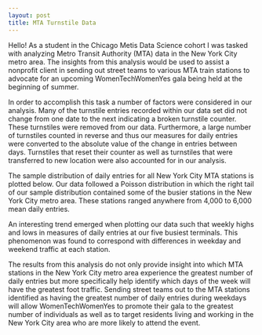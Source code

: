 ```yaml
---
layout: post
title: MTA Turnstile Data
---
```


Hello! As a student in the Chicago Metis Data Science cohort I was tasked with analyzing Metro Transit Authority (MTA) data in the New York City metro area. The insights from this analysis would be used to assist a nonprofit client in sending out street teams to various MTA train stations to advocate for an upcoming WomenTechWomenYes gala being held at the beginning of summer.

In order to accomplish this task a number of factors were considered in our analysis. Many of the turnstile entries recorded within our data set did not change from one date to the next indicating a broken turnstile counter. These turnstiles were removed from our data. Furthermore, a large number of turnstiles counted in reverse and thus our measures for daily entries were converted to the absolute value of the change in entries between days. Turnstiles that reset their counter as well as turnstiles that were transferred to new location were also accounted for in our analysis.

The sample distribution of daily entries for all New York City MTA stations is plotted below. Our data followed a Poisson distribution in which the right tail of our sample distribution contained some of the busier stations in the New York City metro area. These stations ranged anywhere from 4,000 to 6,000 mean daily entries.

An interesting trend emerged when plotting our data such that weekly highs and lows in measures of daily entries at our five busiest terminals. This phenomenon was found to correspond with differences in weekday and weekend traffic at each station.

The results from this analysis do not only provide insight into which MTA stations in the New York City metro area experience the greatest number of daily entries but more specifically help identify which days of the week will have the greatest foot traffic. Sending street teams out to the MTA stations identified as having the greatest number of daily entries during weekdays will allow WomenTechWomenYes to promote their gala to the greatest number of individuals as well as to target residents living and working in the New York City area who are more likely to attend the event.
